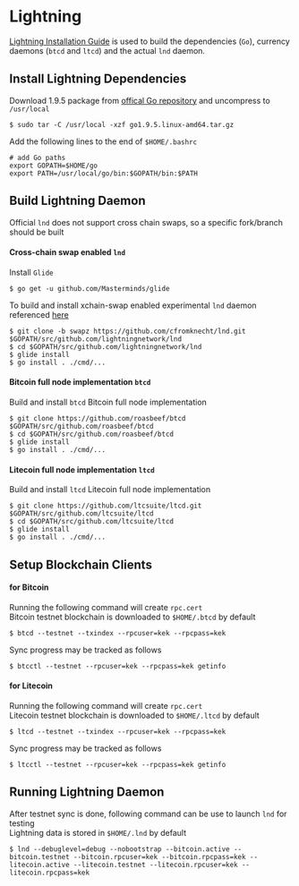 # Lightning
[Lightning Installation Guide](https://github.com/lightningnetwork/lnd/blob/master/docs/INSTALL.md) is used to build the dependencies (`Go`), currency daemons (`btcd` and `ltcd`) and the actual `lnd` daemon.  

## Install Lightning Dependencies
Download 1.9.5 package from [offical Go repository](https://golang.org/dl/) and uncompress to `/usr/local`
```shell
$ sudo tar -C /usr/local -xzf go1.9.5.linux-amd64.tar.gz
```

Add the following lines to the end of `$HOME/.bashrc`
```shell
# add Go paths
export GOPATH=$HOME/go
export PATH=/usr/local/go/bin:$GOPATH/bin:$PATH
```

## Build Lightning Daemon

Official `lnd` does not support cross chain swaps, so a specific fork/branch should be built

#### Cross-chain swap enabled `lnd`
Install `Glide`
```shell
$ go get -u github.com/Masterminds/glide
```

To build and install xchain-swap enabled experimental `lnd` daemon referenced [here](https://blog.lightning.engineering/announcement/2017/11/16/ln-swap.html)
```shell
$ git clone -b swapz https://github.com/cfromknecht/lnd.git $GOPATH/src/github.com/lightningnetwork/lnd
$ cd $GOPATH/src/github.com/lightningnetwork/lnd
$ glide install
$ go install . ./cmd/...
```

#### Bitcoin full node implementation `btcd`
Build and install `btcd` Bitcoin full node implementation
```shell
$ git clone https://github.com/roasbeef/btcd $GOPATH/src/github.com/roasbeef/btcd
$ cd $GOPATH/src/github.com/roasbeef/btcd
$ glide install
$ go install . ./cmd/...
```

#### Litecoin full node implementation `ltcd`
Build and install `ltcd` Litecoin full node implementation
```shell
$ git clone https://github.com/ltcsuite/ltcd.git $GOPATH/src/github.com/ltcsuite/ltcd
$ cd $GOPATH/src/github.com/ltcsuite/ltcd
$ glide install
$ go install . ./cmd/...
```

## Setup Blockchain Clients

#### for Bitcoin
Running the following command will create `rpc.cert`  
Bitcoin testnet blockchain is downloaded to `$HOME/.btcd` by default
```shell
$ btcd --testnet --txindex --rpcuser=kek --rpcpass=kek
```

Sync progress may be tracked as follows
```shell
$ btcctl --testnet --rpcuser=kek --rpcpass=kek getinfo
```

#### for Litecoin
Running the following command will create `rpc.cert`  
Litecoin testnet blockchain is downloaded to `$HOME/.ltcd` by default
```shell
$ ltcd --testnet --txindex --rpcuser=kek --rpcpass=kek
```

Sync progress may be tracked as follows
```shell
$ ltcctl --testnet --rpcuser=kek --rpcpass=kek getinfo
```

## Running Lightning Daemon
After testnet sync is done, following command can be use to launch `lnd` for testing  
Lightning data is stored in `$HOME/.lnd` by default
```shell
$ lnd --debuglevel=debug --nobootstrap --bitcoin.active --bitcoin.testnet --bitcoin.rpcuser=kek --bitcoin.rpcpass=kek --litecoin.active --litecoin.testnet --litecoin.rpcuser=kek --litecoin.rpcpass=kek
```
